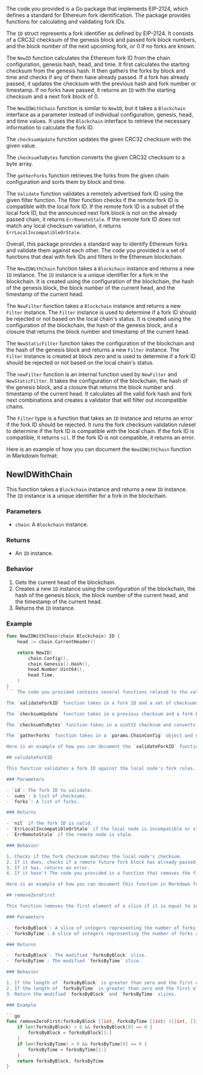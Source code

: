 The code you provided is a Go package that implements EIP-2124, which defines a standard for Ethereum fork identification. The package provides functions for calculating and validating fork IDs.

The `ID` struct represents a fork identifier as defined by EIP-2124. It consists of a CRC32 checksum of the genesis block and passed fork block numbers, and the block number of the next upcoming fork, or 0 if no forks are known.

The `NewID` function calculates the Ethereum fork ID from the chain configuration, genesis hash, head, and time. It first calculates the starting checksum from the genesis hash. It then gathers the forks by block and time and checks if any of them have already passed. If a fork has already passed, it updates the checksum with the previous hash and fork number or timestamp. If no forks have passed, it returns an `ID` with the starting checksum and a next fork block of 0.

The `NewIDWithChain` function is similar to `NewID`, but it takes a `Blockchain` interface as a parameter instead of individual configuration, genesis, head, and time values. It uses the `Blockchain` interface to retrieve the necessary information to calculate the fork ID.

The `checksumUpdate` function updates the given CRC32 checksum with the given value.

The `checksumToBytes` function converts the given CRC32 checksum to a byte array.

The `gatherForks` function retrieves the forks from the given chain configuration and sorts them by block and time.

The `Validate` function validates a remotely advertised fork ID using the given filter function. The filter function checks if the remote fork ID is compatible with the local fork ID. If the remote fork ID is a subset of the local fork ID, but the announced next fork block is not on the already passed chain, it returns `ErrRemoteStale`. If the remote fork ID does not match any local checksum variation, it returns `ErrLocalIncompatibleOrStale`.

Overall, this package provides a standard way to identify Ethereum forks and validate them against each other. The code you provided is a set of functions that deal with fork IDs and filters in the Ethereum blockchain.

The `NewIDWithChain` function takes a `Blockchain` instance and returns a new `ID` instance. The `ID` instance is a unique identifier for a fork in the blockchain. It is created using the configuration of the blockchain, the hash of the genesis block, the block number of the current head, and the timestamp of the current head.

The `NewFilter` function takes a `Blockchain` instance and returns a new `Filter` instance. The `Filter` instance is used to determine if a fork ID should be rejected or not based on the local chain's status. It is created using the configuration of the blockchain, the hash of the genesis block, and a closure that returns the block number and timestamp of the current head.

The `NewStaticFilter` function takes the configuration of the blockchain and the hash of the genesis block and returns a new `Filter` instance. The `Filter` instance is created at block zero and is used to determine if a fork ID should be rejected or not based on the local chain's status.

The `newFilter` function is an internal function used by `NewFilter` and `NewStaticFilter`. It takes the configuration of the blockchain, the hash of the genesis block, and a closure that returns the block number and timestamp of the current head. It calculates all the valid fork hash and fork next combinations and creates a validator that will filter out incompatible chains.

The `Filter` type is a function that takes an `ID` instance and returns an error if the fork ID should be rejected. It runs the fork checksum validation ruleset to determine if the fork ID is compatible with the local chain. If the fork ID is compatible, it returns `nil`. If the fork ID is not compatible, it returns an error.

Here is an example of how you can document the `NewIDWithChain` function in Markdown format:

## NewIDWithChain

This function takes a `Blockchain` instance and returns a new `ID` instance. The `ID` instance is a unique identifier for a fork in the blockchain.

### Parameters

- `chain`: A `Blockchain` instance.

### Returns

- An `ID` instance.

### Behavior

1. Gets the current head of the blockchain.
2. Creates a new `ID` instance using the configuration of the blockchain, the hash of the genesis block, the block number of the current head, and the timestamp of the current head.
3. Returns the `ID` instance.

### Example

```go
func NewIDWithChain(chain Blockchain) ID {
    head := chain.CurrentHeader()

    return NewID(
        chain.Config(),
        chain.Genesis().Hash(),
        head.Number.Uint64(),
        head.Time,
    )
}
``` The code you provided contains several functions related to the validation of fork IDs in the Ethereum blockchain. The `validateForkID` function is the main function that validates a fork ID against the local node's fork rules. The `checksumUpdate` and `checksumToBytes` functions are helper functions used to calculate and convert checksums, respectively. The `gatherForks` function is a helper function used to gather all known forks and create two sorted lists out of them, one for the block number based forks and the second for the timestamps.

The `validateForkID` function takes in a fork ID and a set of checksums and forks and validates the fork ID against the local node's fork rules. It first checks if the fork checksum matches the local node's checksum. If it does, it checks if a remote future fork block has already passed locally without the local node being aware of it. If it has, it returns an error. If it hasn't, it accepts the connection. If the fork checksum does not match the local node's checksum, it checks if the remote checksum is a subset of the local forks. If it is, it validates based on the announced next fork. If it isn't, it checks if the remote chain is a superset of the local chain. If it is, it ignores upcoming forks. If none of these conditions are met, it rejects the connection.

The `checksumUpdate` function takes in a previous checksum and a fork block number and calculates the next IEEE CRC32 checksum based on the previous one and the fork block number.

The `checksumToBytes` function takes in a uint32 checksum and converts it into a [4]byte array.

The `gatherForks` function takes in a `params.ChainConfig` object and gathers all known forks. It creates two sorted lists out of them, one for the block number based forks and the second for the timestamps. It then deduplicates fork identifiers applying multiple forks and skips any forks in block 0, which is the genesis ruleset.

Here is an example of how you can document the `validateForkID` function in Markdown format:

## validateForkID

This function validates a fork ID against the local node's fork rules.

### Parameters

- `id`: The fork ID to validate.
- `sums`: A list of checksums.
- `forks`: A list of forks.

### Returns

- `nil` if the fork ID is valid.
- `ErrLocalIncompatibleOrStale` if the local node is incompatible or stale.
- `ErrRemoteStale` if the remote node is stale.

### Behavior

1. Checks if the fork checksum matches the local node's checksum.
2. If it does, checks if a remote future fork block has already passed locally without the local node being aware of it.
3. If it has, returns an error.
4. If it hasn't The code you provided is a function that removes the first element of a slice if it is equal to zero. It then returns the modified slice.

Here is an example of how you can document this function in Markdown format:

## removeZeroFirst

This function removes the first element of a slice if it is equal to zero.

### Parameters

- `forksByBlock`: A slice of integers representing the number of forks at each block height.
- `forksByTime`: A slice of integers representing the number of forks at each time interval.

### Returns

- `forksByBlock`: The modified `forksByBlock` slice.
- `forksByTime`: The modified `forksByTime` slice.

### Behavior

1. If the length of `forksByBlock` is greater than zero and the first element is equal to zero, remove the first element.
2. If the length of `forksByTime` is greater than zero and the first element is equal to zero, remove the first element.
3. Return the modified `forksByBlock` and `forksByTime` slices.

### Example

```go
func removeZeroFirst(forksByBlock []int, forksByTime []int) ([]int, []int) {
	if len(forksByBlock) > 0 && forksByBlock[0] == 0 {
		forksByBlock = forksByBlock[1:]
	}
	if len(forksByTime) > 0 && forksByTime[0] == 0 {
		forksByTime = forksByTime[1:]
	}
	return forksByBlock, forksByTime
}
```